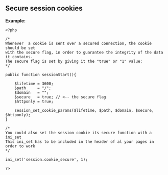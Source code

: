 
Secure session cookies
-------

**Example:**


    <?php

	/*
	Whenever  a cookie is sent over a secured connection, the cookie should be set
	with the secure flag, in order to guarantee the integrity of the data it contains.
	The secure flag is set by giving it the "true" or "1" value:
	*/

	public function sessionStart(){

		$lifetime = 3600;
		$path     = "/";
		$domain   = "";
		$secure   = true; // <-- the secure flag
		$httponly = true; 

		session_set_cookie_params($lifetime, $path, $domain, $secure, $httponly);
	}
	
	/*
	You could also set the session cookie its secure function with a ini_set
	This ini_set has to be included in the header of al your pages in order to work
	*/
	
	ini_set('session.cookie_secure', 1);

	?>


	
